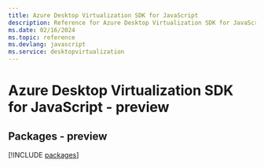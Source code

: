 ```yaml
---
title: Azure Desktop Virtualization SDK for JavaScript
description: Reference for Azure Desktop Virtualization SDK for JavaScript
ms.date: 02/16/2024
ms.topic: reference
ms.devlang: javascript
ms.service: desktopvirtualization
---
```

# Azure Desktop Virtualization SDK for JavaScript - preview
## Packages - preview
[!INCLUDE [packages](desktop-virtualization-index.md)]